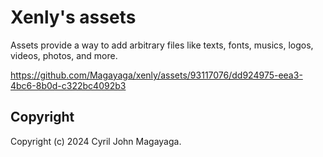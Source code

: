 # Xenly's assets

Assets provide a way to add arbitrary files like texts, fonts, musics, logos, videos, photos, and more.

https://github.com/Magayaga/xenly/assets/93117076/dd924975-eea3-4bc6-8b0d-c322bc4092b3

## Copyright

Copyright (c) 2024 Cyril John Magayaga.
